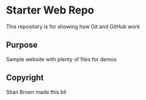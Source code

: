 # Starter Web Repo

This repository is for showing how Git and GitHub work

## Purpose

Sample website with plenty of files for demos

## Copyright
Stian Broen made this bll